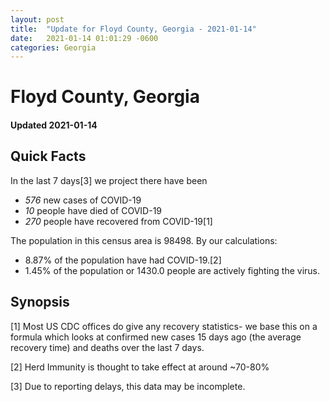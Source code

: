 ```yaml
---
layout: post
title:  "Update for Floyd County, Georgia - 2021-01-14"
date:   2021-01-14 01:01:29 -0600
categories: Georgia
---
```


# Floyd County, Georgia
#### Updated 2021-01-14

## Quick Facts

In the last 7 days[3] we project there have been
- *576* new cases of COVID-19
- *10* people have died of COVID-19
- *270* people have recovered from COVID-19[1]

The population in this census area is 98498. By our calculations:
- 8.87% of the population have had COVID-19.[2]
- 1.45% of the population or 1430.0 people are actively fighting the virus.

## Synopsis




[1] Most US CDC offices do give any recovery statistics- we base this on a formula which looks at confirmed new cases
15 days ago (the average recovery time) and deaths over the last 7 days.

[2] Herd Immunity is thought to take effect at around ~70-80%

[3] Due to reporting delays, this data may be incomplete.
 
    